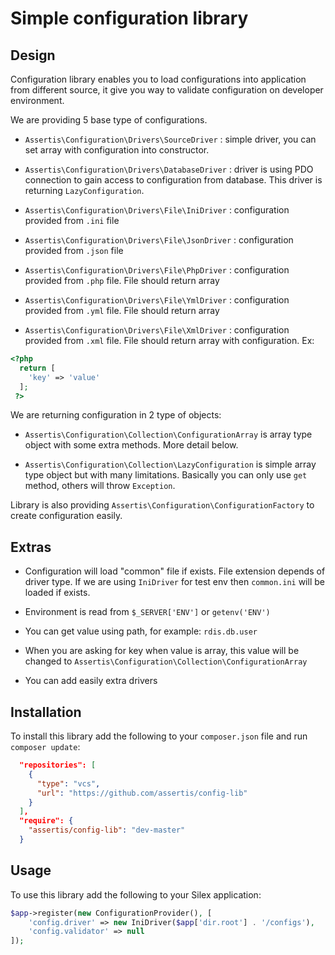 # Simple configuration library

## Design

Configuration library enables you to load configurations into application from different source, it give you way to
validate configuration on developer environment.
 
We are providing 5 base type of configurations.

* `Assertis\Configuration\Drivers\SourceDriver` : simple driver, you can set array with configuration into constructor.

* `Assertis\Configuration\Drivers\DatabaseDriver` : driver is using PDO connection to gain access to configuration from database.
This driver is returning `LazyConfiguration`.

* `Assertis\Configuration\Drivers\File\IniDriver` : configuration provided from `.ini` file
 
* `Assertis\Configuration\Drivers\File\JsonDriver` : configuration provided from `.json` file

* `Assertis\Configuration\Drivers\File\PhpDriver` : configuration provided from `.php` file. File should return array

* `Assertis\Configuration\Drivers\File\YmlDriver` : configuration provided from `.yml` file. File should return array

* `Assertis\Configuration\Drivers\File\XmlDriver` : configuration provided from `.xml` file. File should return array
with configuration. Ex:
```php
<?php
  return [
    'key' => 'value'
  ];
 ?>
````
We are returning configuration in 2 type of objects:

* `Assertis\Configuration\Collection\ConfigurationArray` is array type object with some extra methods. More detail below.  

* `Assertis\Configuration\Collection\LazyConfiguration` is simple array type object but with many limitations. Basically you can
only use `get` method, others will throw `Exception`. 

Library is also providing `Assertis\Configuration\ConfigurationFactory` to create configuration easily. 

## Extras

* Configuration will load "common" file if exists. File extension depends of driver type. If we are using
 `IniDriver` for test env then `common.ini` will be loaded if exists. 
 
* Environment is read from  `$_SERVER['ENV']` or `getenv('ENV')`

* You can get value using path, for example: `rdis.db.user`

* When you are asking for key when value is array, this value will be changed to `Assertis\Configuration\Collection\ConfigurationArray`

* You can add easily extra drivers

## Installation

To install this library add the following to your `composer.json` file and run `composer update`:

```json
  "repositories": [
    {
      "type": "vcs",
      "url": "https://github.com/assertis/config-lib"
    }
  ],
  "require": {
    "assertis/config-lib": "dev-master"
  }
```

## Usage

To use this library add the following to your Silex application:

```php
$app->register(new ConfigurationProvider(), [
    'config.driver' => new IniDriver($app['dir.root'] . '/configs'),
    'config.validator' => null
]);
```
